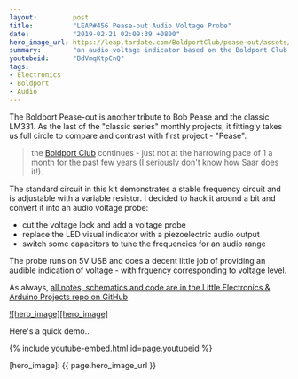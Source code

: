 ```yaml
---
layout:         post
title:          "LEAP#456 Pease-out Audio Voltage Probe"
date:           "2019-02-21 02:09:39 +0800"
hero_image_url: https://leap.tardate.com/BoldportClub/pease-out/assets/pease-out_build.jpg
summary:        "an audio voltage indicator based on the Boldport Club Pease-out, Project #32 Jan 2019"
youtubeid:      "BdVmqKtpCnQ"
tags:
- Electronics
- Boldport
- Audio
---
```


The Boldport Pease-out is another tribute to Bob Pease and the classic LM331.
As the last of the "classic series" monthly projects, it fittingly takes us full circle to
compare and contrast with first project - "Pease".

> the [Boldport Club](https://boldport.com/products/pease-second-edition/) continues - just not at the harrowing pace of 1 a month for the past few years (I seriously don't know how Saar does it!).

The standard circuit in this kit demonstrates a stable frequency circuit and is adjustable with a variable resistor.
I decided to hack it around a bit and convert it into an audio voltage probe:

* cut the voltage lock and add a voltage probe
* replace the LED visual indicator with a piezoelectric audio output
* switch some capacitors to tune the frequencies for an audio range

The probe runs on 5V USB and does a decent little job of providing an audible indication of voltage - with frquency corresponding to voltage level.

As always, [all notes, schematics and code are in the Little Electronics & Arduino Projects repo on GitHub][project]

[![hero_image][hero_image]][project]

Here's a quick demo..

{% include youtube-embed.html id=page.youtubeid %}

[leap]: https://leap.tardate.com
[project]: https://github.com/tardate/LittleArduinoProjects/tree/master/BoldportClub/pease-out
[hero_image]: {{ page.hero_image_url }}

